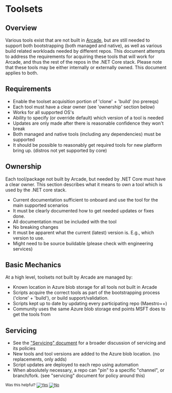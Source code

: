 # Toolsets

## Overview
Various tools exist that are not built in [Arcade](Documentation/Overview.md), but are still needed to support both bootstrapping (both managed and native), as well as various build related workloads needed by different repos.  This document attempts to address the requirements for acquiring these tools that will work for Arcade, and thus the rest of the repos in the .NET Core stack.  Please note that these tools may be either internally or externally owned.  This document applies to both.

## Requirements
* Enable the toolset acquisition portion of 'clone' + 'build' (no prereqs)
* Each tool must have a clear owner (see 'ownership' section below)
* Works for all supported OS's
* Ability to specify (or override default) which version of a tool is needed
* Updates are only made after there is reasonable confidence they won't break
* Both managed and native tools (including any dependencies) must be supported
* It should be possible to reasonably get required tools for new platform bring up.  (distros not yet supported by core)

## Ownership
Each tool/package not built by Arcade, but needed by .NET Core must have a clear owner.  This section describes what it means to own a tool which is used by the .NET core stack.
* Current documentation sufficient to onboard and use the tool for the main supported scenarios
* It must be clearly documented how to get needed updates or fixes done.
* All documentation must be included with the tool
* No breaking changes
* It must be apparent what the current (latest) version is.  E.g., which version to use.
* Might need to be source buildable  (please check with engineering services)

## Basic Mechanics
At a high level, toolsets not built by Arcade are managed by:
* Known location in Azure blob storage for all tools not built in Arcade
* Scripts acquire the correct tools as part of the bootstrapping process  ('clone' + 'build'), or build support/validation.
* Scripts kept up to date by updating every participating repo (Maestro++)
* Community uses the same Azure blob storage end points MSFT does to get the tools from

## Servicing
* See the ["Servicing" document](Servicing.md) for a broader discussion of servicing and its policies
* New tools and tool versions are added to the Azure blob location.  (no replacements, only adds)
* Script updates are deployed to each repo using automation
* When absolutely necessary, a repo can "pin" to a specific "channel", or branch/fork.  (see "servicing" document for policy around this)


<!-- Begin Generated Content: Doc Feedback -->
<sub>Was this helpful? [![Yes](https://helix.dot.net/f/ip/5?p=Documentation%5CToolsets.md)](https://helix.dot.net/f/p/5?p=Documentation%5CToolsets.md) [![No](https://helix.dot.net/f/in)](https://helix.dot.net/f/n/5?p=Documentation%5CToolsets.md)</sub>
<!-- End Generated Content-->
